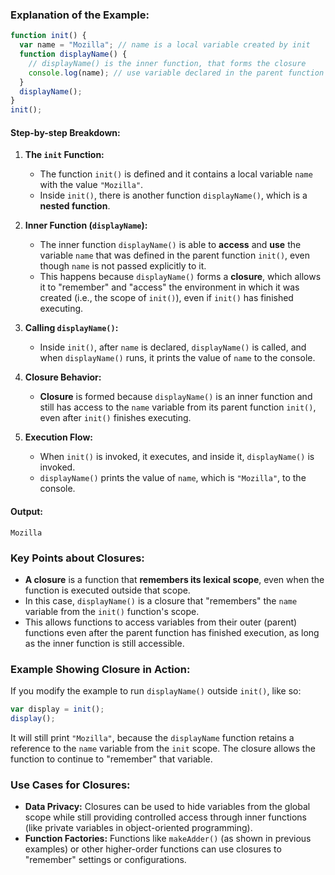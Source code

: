 ### Explanation of the Example:

```javascript
function init() {
  var name = "Mozilla"; // name is a local variable created by init
  function displayName() {
    // displayName() is the inner function, that forms the closure
    console.log(name); // use variable declared in the parent function
  }
  displayName();
}
init();
```

#### Step-by-step Breakdown:

1. **The `init` Function:**
   - The function `init()` is defined and it contains a local variable `name` with the value `"Mozilla"`.
   - Inside `init()`, there is another function `displayName()`, which is a **nested function**.

2. **Inner Function (`displayName`):**
   - The inner function `displayName()` is able to **access** and **use** the variable `name` that was defined in the parent function `init()`, even though `name` is not passed explicitly to it.
   - This happens because `displayName()` forms a **closure**, which allows it to "remember" and "access" the environment in which it was created (i.e., the scope of `init()`), even if `init()` has finished executing.

3. **Calling `displayName()`:**
   - Inside `init()`, after `name` is declared, `displayName()` is called, and when `displayName()` runs, it prints the value of `name` to the console.
   
4. **Closure Behavior:**
   - **Closure** is formed because `displayName()` is an inner function and still has access to the `name` variable from its parent function `init()`, even after `init()` finishes executing.
   
5. **Execution Flow:**
   - When `init()` is invoked, it executes, and inside it, `displayName()` is invoked.
   - `displayName()` prints the value of `name`, which is `"Mozilla"`, to the console.

#### Output:

```
Mozilla
```

### Key Points about Closures:
- **A closure** is a function that **remembers its lexical scope**, even when the function is executed outside that scope.
- In this case, `displayName()` is a closure that "remembers" the `name` variable from the `init()` function's scope.
- This allows functions to access variables from their outer (parent) functions even after the parent function has finished execution, as long as the inner function is still accessible.
  
### Example Showing Closure in Action:

If you modify the example to run `displayName()` outside `init()`, like so:

```javascript
var display = init();
display();
```

It will still print `"Mozilla"`, because the `displayName` function retains a reference to the `name` variable from the `init` scope. The closure allows the function to continue to "remember" that variable.

### Use Cases for Closures:
- **Data Privacy:** Closures can be used to hide variables from the global scope while still providing controlled access through inner functions (like private variables in object-oriented programming).
- **Function Factories:** Functions like `makeAdder()` (as shown in previous examples) or other higher-order functions can use closures to "remember" settings or configurations.

